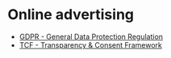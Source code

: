 # Online advertising

- [GDPR - General Data Protection Regulation](gdpr/index.md)
- [TCF - Transparency & Consent Framework](tcf/index.md)
